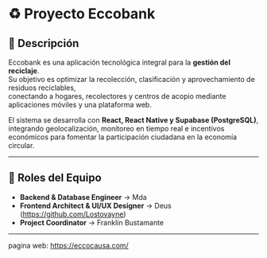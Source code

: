 # ♻️ Proyecto Eccobank

## 📖 Descripción
Eccobank es una aplicación tecnológica integral para la **gestión del reciclaje**.  
Su objetivo es optimizar la recolección, clasificación y aprovechamiento de residuos reciclables,  
conectando a hogares, recolectores y centros de acopio mediante aplicaciones móviles y una plataforma web.  

El sistema se desarrolla con **React, React Native y Supabase (PostgreSQL)**, integrando geolocalización, monitoreo en tiempo real e incentivos económicos para fomentar la participación ciudadana en la economía circular.  

---

## 👥 Roles del Equipo

- **Backend & Database Engineer** → Mda  
- **Frontend Architect & UI/UX Designer** → Deus (https://github.com/Lostovayne) 
- **Project Coordinator** → Franklin Bustamante 

---
pagina web: https://eccocausa.com/
